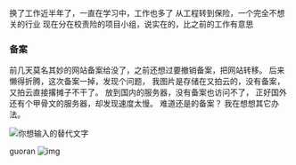 换了工作近半年了，一直在学习中，工作也多了
从工程转到保险，一个完全不想关的行业
现在分在校责险的项目小组，说实在的，比之前的工作有意思
### 备案
前几天莫名其妙的网站备案给没了，之前还想过要撤销备案，把网站转移。
后来懒得折腾，这次备案一掉，发现个问题，
我图片是存储在又拍云的，没有备案，又拍云直接撂摊子不干了。
放到国内的服务器，没有备案也访问不了，
正好国外还有个甲骨文的服务器，却发现速度太慢。
难道还是的备案？
我在想想其它办法。


![你想输入的替代文字](测试/IMG_20211208_182949.jpg)

guoran
![img](/pic/IMG_20211208_183002.jpg)